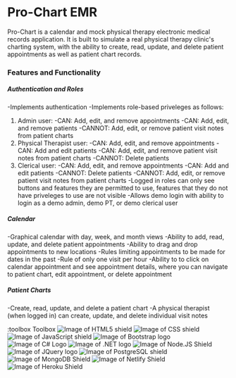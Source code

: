 # Pro-Chart EMR
Pro-Chart is a calendar and mock physical therapy electronic medical records application. It is built to simulate a real physical therapy clinic's charting system, with the ability to create, read, update, and delete patient appointments as well as patient chart records.

### Features and Functionality
##### Authentication and Roles
-Implements authentication 
-Implements role-based priveleges as follows:
  1. Admin user:
    -CAN: Add, edit, and remove appointments
    -CAN: Add, edit, and remove patients
    -CANNOT: Add, edit, or remove patient visit notes from patient charts
  2. Physical Therapist user:
    -CAN: Add, edit, and remove appointments
    -CAN: Add and edit patients
    -CAN: Add, edit, and remove patient visit notes from patient charts
    -CANNOT: Delete patients
  3. Clerical user:
    -CAN: Add, edit, and remove appointments
    -CAN: Add and edit patients
    -CANNOT: Delete patients
    -CANNOT: Add, edit, or remove patient visit notes from patient charts
-Logged in roles can only see buttons and features they are permitted to use, features that they do not have priveleges to use are not visible
-Allows demo login with ability to login as a demo admin, demo PT, or demo clerical user

##### Calendar
-Graphical calendar with day, week, and month views
-Ability to add, read, update, and delete patient appointments
-Ability to drag and drop appointments to new locations
-Rules limiting appointments to be made for dates in the past
-Rule of only one visit per hour
-Ability to to click on calendar appointment and see appointment details, where you can navigate to patient chart, edit appointment, or delete appointment

##### Patient Charts
-Create, read, update, and delete a patient chart
-A physical therapist (when logged in) can create, update, and delete individual visit notes 

:toolbox Toolbox
![Image of HTML5 shield](https://img.shields.io/badge/HTML5-E34F26?style=for-the-badge&logo=html5&logoColor=white) ![Image of CSS shield](https://img.shields.io/badge/CSS3-1572B6?style=for-the-badge&logo=css3&logoColor=white
) ![Image of JavaScript shield](https://img.shields.io/badge/JavaScript-F7DF1E?style=for-the-badge&logo=javascript&logoColor=black) ![Image of Bootstrap logo](https://img.shields.io/badge/Bootstrap-563D7C?style=for-the-badge&logo=bootstrap&logoColor=white) ![Image of C# Logo](https://img.shields.io/badge/C%23-239120?style=for-the-badge&logo=c-sharp&logoColor=white) ![Image of .NET logo](https://img.shields.io/badge/.NET-5C2D91?style=for-the-badge&logo=.net&logoColor=white) ![Image of Node.JS Shield](https://img.shields.io/badge/Node.js-43853D?style=for-the-badge&logo=node.js&logoColor=white
) ![Image of JQuery logo](https://img.shields.io/badge/jQuery-0769AD?style=for-the-badge&logo=jquery&logoColor=white
) ![Image of PostgreSQL shield](https://img.shields.io/badge/PostgreSQL-316192?style=for-the-badge&logo=postgresql&logoColor=white
) ![Image of MongoDB Shield](https://img.shields.io/badge/MongoDB-4EA94B?style=for-the-badge&logo=mongodb&logoColor=white
) ![Image of Netlify Shield](https://img.shields.io/badge/Netlify-00C7B7?style=for-the-badge&logo=netlify&logoColor=white
) ![Image of Heroku Shield](https://img.shields.io/badge/Heroku-430098?style=for-the-badge&logo=heroku&logoColor=white)
